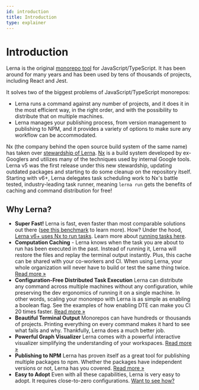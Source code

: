 ```yaml
---
id: introduction
title: Introduction
type: explainer
---
```


# Introduction

Lerna is the original [monorepo tool](https://monorepo.tools) for JavaScript/TypeScript. It has been around for many years and has been used by tens of thousands of projects, including React and Jest.

It solves two of the biggest problems of JavaScript/TypeScript monorepos:

- Lerna runs a command against any number of projects, and it does it in the most efficient way, in the right order, and with the possibility to distribute that on multiple machines.
- Lerna manages your publishing process, from version management to publishing to NPM, and it provides a variety of options to make sure any workflow can be accommodated.

Nx (the company behind the open source build system of the same name) has taken over [stewardship of Lerna](https://dev.to/nrwl/lerna-is-dead-long-live-lerna-3jal). [Nx](https://nx.dev) is a build system developed by ex-Googlers and utilizes many of the techniques used by internal Google tools. Lerna v5 was the first release under this new stewardship, updating outdated packages and starting to do some cleanup on the repository itself. Starting with v6+, Lerna delegates task scheduling work to Nx's battle tested, industry-leading task runner, meaning `lerna run` gets the benefits of caching and command distribution for free!

## Why Lerna?

- **Super Fast!** Lerna is fast, even faster than most comparable solutions out there ([see this benchmark](https://github.com/vsavkin/large-monorepo) to learn more). How? Under the hood, [Lerna v6+ uses Nx to run tasks](https://twitter.com/i/status/1529493314621145090). Learn more about [running tasks here](./features/run-tasks.md).
- **Computation Caching** - Lerna knows when the task you are about to run has been executed in the past. Instead of running it, Lerna will restore the files and replay the terminal output instantly. Plus, this cache can be shared with your co-workers and CI. When using Lerna, your whole organization will never have to build or test the same thing twice. [Read more &raquo;](./features/cache-tasks.md)
- **Configuration-Free Distributed Task Execution** Lerna can distribute any command across multiple machines without any configuration, while preserving the dev ergonomics of running it on a single machine. In other words, scaling your monorepo with Lerna is as simple as enabling a boolean flag. See the examples of how enabling DTE can make you CI 20 times faster. [Read more &raquo;](./features/distribute-tasks.md)
- **Beautiful Terminal Output** Monorepos can have hundreds or thousands of projects. Printing everything on every command makes it hard to see what fails and why. Thankfully, Lerna does a much better job.
- **Powerful Graph Visualizer** Lerna comes with a powerful interactive visualizer simplifying the understanding of your workspaces. [Read more &raquo;](/docs/features/project-graph)
- **Publishing to NPM** Lerna has proven itself as a great tool for publishing multiple packages to npm. Whether the packages have independent versions or not, Lerna has you covered. [Read more &raquo;](./features/version-and-publish.md)
- **Easy to Adopt** Even with all these capabilities, Lerna is very easy to adopt. It requires close-to-zero configurations. [Want to see how?](/docs/getting-started)
